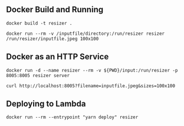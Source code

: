 ## Docker Build and Running

`docker build -t resizer .`

`docker run --rm -v /inputfile/directory:/run/resizer resizer /run/resizer/inputfile.jpeg 100x100`

## Docker as an HTTP Service

`docker run -d --name resizer --rm -v ${PWD}/input:/run/resizer -p 8005:8005 resizer server`

`curl http://localhost:8005?filename=inputfile.jpeg&sizes=100x100`

## Deploying to Lambda

`docker run --rm --entrypoint "yarn deploy" resizer`
